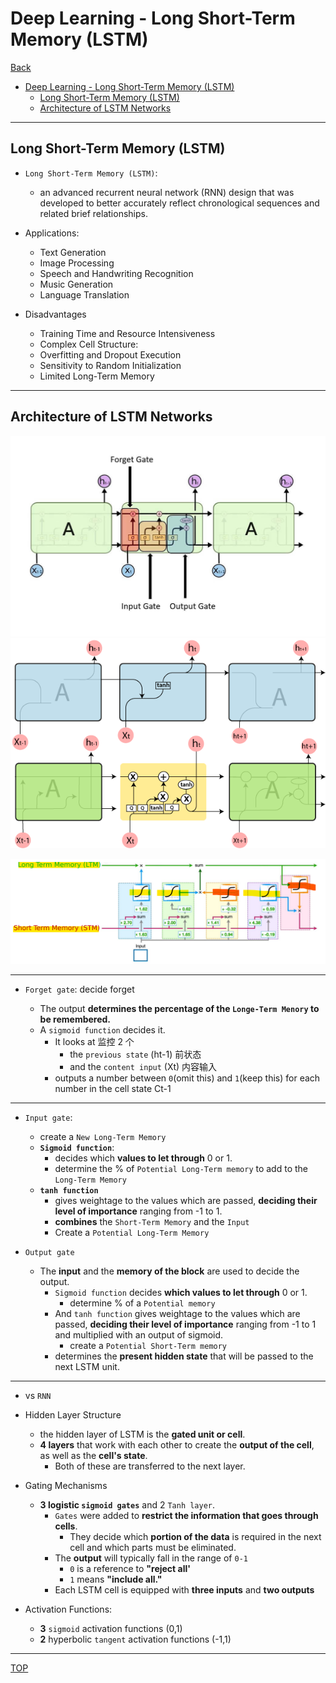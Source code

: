 # Deep Learning - Long Short-Term Memory (LSTM)

[Back](../index.md)

- [Deep Learning - Long Short-Term Memory (LSTM)](#deep-learning---long-short-term-memory-lstm)
  - [Long Short-Term Memory (LSTM)](#long-short-term-memory-lstm)
  - [Architecture of LSTM Networks](#architecture-of-lstm-networks)

---

## Long Short-Term Memory (LSTM)

- `Long Short-Term Memory (LSTM)`:

  - an advanced recurrent neural network (RNN) design that was developed to better accurately reflect chronological sequences and related brief relationships.

- Applications:

  - Text Generation
  - Image Processing
  - Speech and Handwriting Recognition
  - Music Generation
  - Language Translation

- Disadvantages
  - Training Time and Resource Intensiveness
  - Complex Cell Structure:
  - Overfitting and Dropout Execution
  - Sensitivity to Random Initialization
  - Limited Long-Term Memory

---

## Architecture of LSTM Networks

![lstm_diagram](./pic/lstm_diagram01.jpg)
![lstm_diagram](./pic/lstm_diagram02.png)

![lstm_diagram](./pic/lstm_diagram03.png)

---

- `Forget gate`: decide forget

  - The output **determines the percentage of the `Longe-Term Menory` to be remembered.**
  - A `sigmoid function` decides it.
    - It looks at 监控 2 个
      - the `previous state` (ht-1) 前状态
      - and the `content input` (Xt) 内容输入
    - outputs a number between `0`(omit this) and `1`(keep this) for each number in the cell state Ct-1

---

- `Input gate`:

  - create a `New Long-Term Memory`
  - **`Sigmoid function`**:
    - decides which **values to let through** 0 or 1.
    - determine the % of `Potential Long-Term memory` to add to the `Long-Term Memory`
  - **`tanh function`**
    - gives weightage to the values which are passed, **deciding their level of importance** ranging from -1 to 1.
    - **combines** the `Short-Term Memory` and the `Input`
    - Create a `Potential Long-Term Memory`

- `Output gate`
  - The **input** and the **memory of the block** are used to decide the output.
    - `Sigmoid function` decides **which values to let through** 0 or 1.
      - determine % of a `Potential memory`
    - And `tanh function` gives weightage to the values which are passed, **deciding their level of importance** ranging from -1 to 1 and multiplied with an output of sigmoid.
      - create a `Potential Short-Term memory`
    - determines the **present hidden state** that will be passed to the next LSTM unit.

---

- vs `RNN`

- Hidden Layer Structure

  - the hidden layer of LSTM is the **gated unit or cell**.
  - **4 layers** that work with each other to create the **output of the cell**, as well as the **cell's state**.
    - Both of these are transferred to the next layer.

- Gating Mechanisms

  - **3 logistic `sigmoid gates`** and 2 `Tanh layer`.
    - `Gates` were added to **restrict the information that goes through cells**.
      - They decide which **portion of the data** is required in the next cell and which parts must be eliminated.
    - The **output** will typically fall in the range of `0-1`
      - `0` is a reference to **"reject all'**
      - `1` means **"include all."**
    - Each LSTM cell is equipped with **three inputs** and **two outputs**

- Activation Functions:
  - **3** `sigmoid` activation functions (0,1)
  - **2** hyperbolic `tangent` activation functions (-1,1)

---

[TOP](#deep-learning---long-short-term-memory-lstm)
